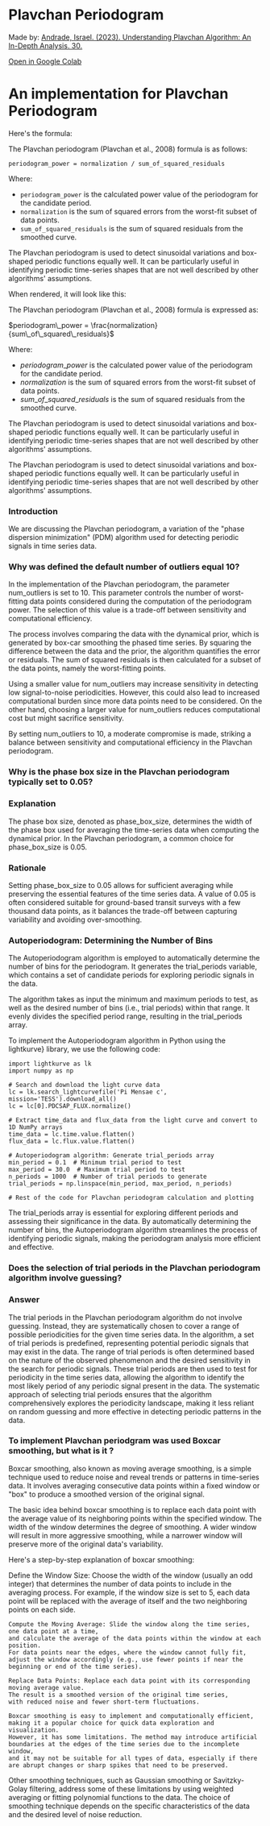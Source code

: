 # Plavchan Periodogram
Made by:
[Andrade, Israel. (2023). Understanding Plavchan Algorithm: An In-Depth Analysis. 30.](https://github.com/masuta16/PlavchanPeriodgram/blob/main/Understanding%20plavchan%20algorithm.pdf)

[Open in Google Colab](https://colab.research.google.com/drive/1-aPMT-sppMF3aNsvt2KxL2prhOkLRk9G)



# An implementation for Plavchan Periodogram

Here's the formula:

The Plavchan periodogram (Plavchan et al., 2008) formula is as follows:

```
periodogram_power = normalization / sum_of_squared_residuals
```

Where:
- `periodogram_power` is the calculated power value of the periodogram for the candidate period.
- `normalization` is the sum of squared errors from the worst-fit subset of data points.
- `sum_of_squared_residuals` is the sum of squared residuals from the smoothed curve.

The Plavchan periodogram is used to detect sinusoidal variations and box-shaped periodic functions equally well. It can be particularly useful in identifying periodic time-series shapes that are not well described by other algorithms' assumptions.

When rendered, it will look like this:

The Plavchan periodogram (Plavchan et al., 2008) formula is expressed as:

$periodogram\_power = \frac{normalization}{sum\_of\_squared\_residuals}$

Where:
- $periodogram\_power$ is the calculated power value of the periodogram for the candidate period.
- $normalization$ is the sum of squared errors from the worst-fit subset of data points.
- $sum\_of\_squared\_residuals$ is the sum of squared residuals from the smoothed curve.

The Plavchan periodogram is used to detect sinusoidal variations and box-shaped periodic functions equally well. It can be particularly useful in identifying periodic time-series shapes that are not well described by other algorithms' assumptions.


The Plavchan periodogram is used to detect sinusoidal variations and box-shaped periodic functions equally well. It can be particularly useful in identifying periodic time-series shapes that are not well described by other algorithms' assumptions.

### Introduction
We are discussing the Plavchan periodogram, a variation of the "phase dispersion minimization" (PDM) algorithm used for detecting periodic signals in time series data.

### Why was defined the default number of outliers equal 10?

In the implementation of the Plavchan periodogram, the parameter num_outliers is set to 10. This parameter controls the number of worst-fitting data points considered during the computation of the periodogram power. The selection of this value is a trade-off between sensitivity and computational efficiency.

The process involves comparing the data with the dynamical prior, which is generated by box-car smoothing the phased time series. By squaring the difference between the data and the prior, the algorithm quantifies the error or residuals. The sum of squared residuals is then calculated for a subset of the data points, namely the worst-fitting points.

Using a smaller value for num_outliers may increase sensitivity in detecting low signal-to-noise periodicities. However, this could also lead to increased computational burden since more data points need to be considered. On the other hand, choosing a larger value for num_outliers reduces computational cost but might sacrifice sensitivity.

By setting num_outliers to 10, a moderate compromise is made, striking a balance between sensitivity and computational efficiency in the Plavchan periodogram.


### Why is the phase box size in the Plavchan periodogram typically set to 0.05?

### Explanation

The phase box size, denoted as phase_box_size, determines the width of the phase box used for averaging the time-series data when computing the dynamical prior. In the Plavchan periodogram, a common choice for phase_box_size is 0.05.

### Rationale
Setting phase_box_size to 0.05 allows for sufficient averaging while preserving the essential features of the time series data. A value of 0.05 is often considered suitable for ground-based transit surveys with a few thousand data points, as it balances the trade-off between capturing variability and avoiding over-smoothing.

### Autoperiodogram: Determining the Number of Bins
The Autoperiodogram algorithm is employed to automatically determine the number of bins for the periodogram. It generates the trial_periods variable, which contains a set of candidate periods for exploring periodic signals in the data.

The algorithm takes as input the minimum and maximum periods to test, as well as the desired number of bins (i.e., trial periods) within that range. It evenly divides the specified period range, resulting in the trial_periods array.

To implement the Autoperiodogram algorithm in Python using the lightkurve} library, we use the following code:

```
import lightkurve as lk
import numpy as np

# Search and download the light curve data
lc = lk.search_lightcurvefile('Pi Mensae c', mission='TESS').download_all()
lc = lc[0].PDCSAP_FLUX.normalize()

# Extract time_data and flux_data from the light curve and convert to 1D NumPy arrays
time_data = lc.time.value.flatten()
flux_data = lc.flux.value.flatten()

# Autoperiodogram algorithm: Generate trial_periods array
min_period = 0.1  # Minimum trial period to test
max_period = 30.0  # Maximum trial period to test
n_periods = 1000  # Number of trial periods to generate
trial_periods = np.linspace(min_period, max_period, n_periods)

# Rest of the code for Plavchan periodogram calculation and plotting
```

The trial_periods array is essential for exploring different periods and assessing their significance in the data. By automatically determining the number of bins, the Autoperiodogram algorithm streamlines the process of identifying periodic signals, making the periodogram analysis more efficient and effective.

### Does the selection of trial periods in the Plavchan periodogram algorithm involve guessing?


### Answer
The trial periods in the Plavchan periodogram algorithm do not involve guessing. Instead, they are systematically chosen to cover a range of possible periodicities for the given time series data. In the algorithm, a set of trial periods is predefined, representing potential periodic signals that may exist in the data. The range of trial periods is often determined based on the nature of the observed phenomenon and the desired sensitivity in the search for periodic signals. These trial periods are then used to test for periodicity in the time series data, allowing the algorithm to identify the most likely period of any periodic signal present in the data. The systematic approach of selecting trial periods ensures that the algorithm comprehensively explores the periodicity landscape, making it less reliant on random guessing and more effective in detecting periodic patterns in the data.

### To implement Plavchan periodgram was used Boxcar smoothing, but what is it ?
Boxcar smoothing, also known as moving average smoothing, is a simple technique used to reduce noise and reveal trends or patterns in time-series data. It involves averaging consecutive data points within a fixed window or "box" to produce a smoothed version of the original signal.

The basic idea behind boxcar smoothing is to replace each data point with the average value of its neighboring points within the specified window. The width of the window determines the degree of smoothing. A wider window will result in more aggressive smoothing, while a narrower window will preserve more of the original data's variability.

Here's a step-by-step explanation of boxcar smoothing:

  Define the Window Size: Choose the width of the window (usually an odd integer) that determines the number of data points to include in the averaging process. For example, if the window size is set to 5, each data point will be replaced with the average of itself and the two neighboring points on each side.
```
Compute the Moving Average: Slide the window along the time series, one data point at a time,
and calculate the average of the data points within the window at each position.
For data points near the edges, where the window cannot fully fit,
adjust the window accordingly (e.g., use fewer points if near the beginning or end of the time series).

Replace Data Points: Replace each data point with its corresponding moving average value.
The result is a smoothed version of the original time series,
with reduced noise and fewer short-term fluctuations.

Boxcar smoothing is easy to implement and computationally efficient,
making it a popular choice for quick data exploration and visualization.
However, it has some limitations. The method may introduce artificial
boundaries at the edges of the time series due to the incomplete window,
and it may not be suitable for all types of data, especially if there
are abrupt changes or sharp spikes that need to be preserved.
```
Other smoothing techniques, such as Gaussian smoothing or Savitzky-Golay filtering, address some of these limitations by using weighted averaging or fitting polynomial functions to the data. The choice of smoothing technique depends on the specific characteristics of the data and the desired level of noise reduction.

